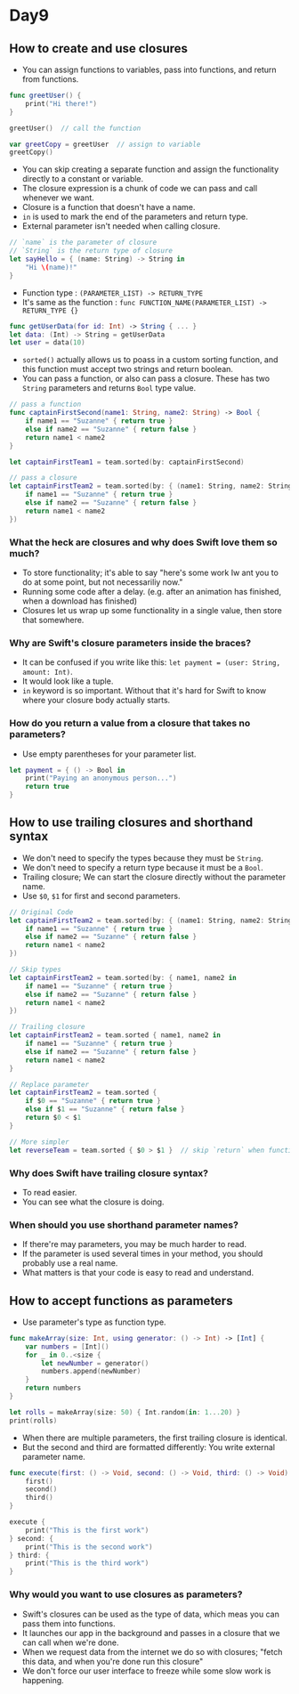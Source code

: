 # Day9

## How to create and use closures

- You can assign functions to variables, pass into functions, and return from functions.

```swift
func greetUser() {
    print("Hi there!")
}

greetUser()  // call the function

var greetCopy = greetUser  // assign to variable
greetCopy()
```

- You can skip creating a separate function and assign the functionality directly to a constant or variable.
- The closure expression is a chunk of code we can pass and call whenever we want.
- Closure is a function that doesn't have a name.
- `in` is used to mark the end of the parameters and return type.
- External parameter isn't needed when calling closure.

```swift
// `name` is the parameter of closure
// `String` is the return type of closure
let sayHello = { (name: String) -> String in 
    "Hi \(name)!"
}
```

- Function type : `(PARAMETER_LIST) -> RETURN_TYPE`
- It's same as the function : `func FUNCTION_NAME(PARAMETER_LIST) -> RETURN_TYPE {}`

```swift
func getUserData(for id: Int) -> String { ... }
let data: (Int) -> String = getUserData
let user = data(10)
```

- `sorted()` actually allows us to poass in a custom sorting function, and this function must accept two strings and return boolean.
- You can pass a function, or also can pass a closure. These has two `String` parameters and returns `Bool` type value.

```swift
// pass a function
func captainFirstSecond(name1: String, name2: String) -> Bool {
    if name1 == "Suzanne" { return true }
    else if name2 == "Suzanne" { return false }
    return name1 < name2
}

let captainFirstTeam1 = team.sorted(by: captainFirstSecond)

// pass a closure
let captainFirstTeam2 = team.sorted(by: { (name1: String, name2: String) -> Bool in 
    if name1 == "Suzanne" { return true }
    else if name2 == "Suzanne" { return false }
    return name1 < name2
})
```

### What the heck are closures and why does Swift love them so much?

- To store functionality; it's able to say "here's some work Iw ant you to do at some point, but not necessariliy now."
- Running some code after a delay. (e.g. after an animation has finished, when a download has finished)
- Closures let us wrap up some functionality in a single value, then store that somewhere.

### Why are Swift's closure parameters inside the braces?

- It can be confused if you write like this: `let payment = (user: String, amount: Int)`.
- It would look like a tuple.
- `in` keyword is so important. Without that it's hard for Swift to know where your closure body actually starts.

### How do you return a value from a closure that takes no parameters?

- Use empty parentheses for your parameter list.

```swift
let payment = { () -> Bool in 
    print("Paying an anonymous person...")
    return true
}
```

## How to use trailing closures and shorthand syntax

- We don't need to specify the types because they must be `String`.
- We don't need to specify a return type because it must be a `Bool`.
- Trailing closure; We can start the closure directly without the parameter name.
- Use `$0`, `$1` for first and second parameters.

```swift
// Original Code
let captainFirstTeam2 = team.sorted(by: { (name1: String, name2: String) -> Bool in 
    if name1 == "Suzanne" { return true }
    else if name2 == "Suzanne" { return false }
    return name1 < name2
})

// Skip types
let captainFirstTeam2 = team.sorted(by: { name1, name2 in 
    if name1 == "Suzanne" { return true }
    else if name2 == "Suzanne" { return false }
    return name1 < name2
})

// Trailing closure
let captainFirstTeam2 = team.sorted { name1, name2 in 
    if name1 == "Suzanne" { return true }
    else if name2 == "Suzanne" { return false }
    return name1 < name2
}

// Replace parameter
let captainFirstTeam2 = team.sorted {
    if $0 == "Suzanne" { return true }
    else if $1 == "Suzanne" { return false }
    return $0 < $1
}

// More simpler
let reverseTeam = team.sorted { $0 > $1 }  // skip `return` when function and closure body has single line code.
```

### Why does Swift have trailing closure syntax?

- To read easier.
- You can see what the closure is doing.

### When should you use shorthand parameter names?

- If there're may parameters, you may be much harder to read.
- If the parameter is used several times in your method, you should probably use a real name.
- What matters is that your code is easy to read and understand.

## How to accept functions as parameters

- Use parameter's type as function type.

```swift
func makeArray(size: Int, using generator: () -> Int) -> [Int] {
    var numbers = [Int]()
    for _ in 0..<size {
        let newNumber = generator()
        numbers.append(newNumber)
    }
    return numbers
}

let rolls = makeArray(size: 50) { Int.random(in: 1...20) }
print(rolls)
```

- When there are multiple parameters, the first trailing closure is identical.
- But the second and third are formatted differently: You write external parameter name.

```swift
func execute(first: () -> Void, second: () -> Void, third: () -> Void) {
    first()
    second()
    third()
}

execute { 
    print("This is the first work") 
} second: {
    print("This is the second work")
} third: {
    print("This is the third work")
}
```

### Why would you want to use closures as parameters?

- Swift's closures can be used as the type of data, which meas you can pass them into functions.
- It launches our app in the background and passes in a closure that we can call when we're done.
- When we request data from the internet we do so with closures; "fetch this data, and when you're done run this closure"
- We don't force our user interface to freeze while some slow work is happening.
